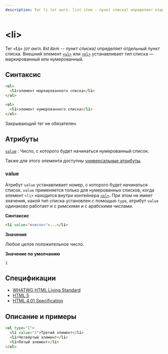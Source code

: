 ```yaml
---
description: Тег li (от англ. list item - пункт списка) определяет отдельный пункт списка
---
```


# &lt;li&gt;

Тег **`<li>`** _(от англ. **l**ist **i**tem -- пункт списка)_ определяет отдельный пункт списка. Внешний элемент [`<ul>`](ul.md) или [`<ol>`](ol.md) устанавливает тип списка — маркированный или нумерованный.

## Синтаксис

```html
<ul>
  <li>элемент маркированного списка</li>
</ul>

<ol>
  <li>элемент нумерованного списка</li>
</ol>
```

Закрывающий тег не обязателен.

## Атрибуты

[`value`](#value)
: Число, с которого будет начинаться нумерованный список.

Также для этого элемента доступны [универсальные атрибуты](uni-attr.md).

### value

Атрибут `value` устанавливает номер, с которого будет начинаться список. `value` применяется только для нумерованных списков, когда элемент `<li>` находится внутри контейнера [`<ol>`](ol.md). При этом не имеет значения, какой тип списка установлен с помощью `type`, атрибут `value` одинаково работает и с римскими и с арабскими числами.

**Синтаксис**

```html
<li value="<число>">...</li>
```

**Значения**

Любое целое положительное число.

**Значение по умолчанию**

`1`

## Спецификации

- [WHATWG HTML Living Standard](https://html.spec.whatwg.org/multipage/semantics.html#the-li-element)
- [HTML 5](http://www.w3.org/TR/html5/grouping-content.html#the-li-element)
- [HTML 4.01 Specification](http://www.w3.org/TR/html401/lists.html#h-10.2)

## Описание и примеры

```html
<ol type="I">
  <li value="3">Третий элемент</li>
  <li>Четвёртый элемент</li>
  <li>Пятый элемент</li>
</ol>
```
